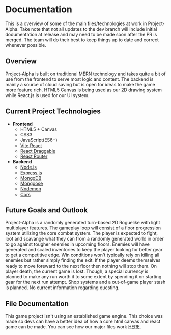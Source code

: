 <h1>Documentation</h1>
<p>
  This is a overview of some of the main files/technologies at work in
  Project-Alpha. Take note that not all updates to the dev branch will include
  initial dodumentation at release and may need to be made soon after the PR is
  merged. The team will do their best to keep things up to date and correct
  whenever possible.
</p>

<h2>Overview</h2>
<p>
  Project-Alpha is built on traditional MERN technology and takes quite a bit of
  use from the frontend to serve most logic and content. The backend is mainly a
  source of cloud saving but is open for ideas to make the game more feature
  rich. HTML5 Canvas is being used as our 2D drawing system while React.js is
  used for our UI system.
</p>

<h2>Current Project Technologies</h2>
<ul>
  <li>
    <b>Frontend</b>
    <ul>
      <li>HTML5 + Canvas</li>
      <li>CSS3</li>
      <li>JavaScript(ES6+)</li>
      <li>
        <a href="https://vitejs.dev/">Vite React</a>
      </li>
      <li>
        <a href="https://www.npmjs.com/package/react-draggable"
          >React Draggable</a
        >
      </li>
      <li><a href="https://reactrouter.com/en/main">React Router</a></li>
    </ul>
  </li>
  <li>
    <b>Backend</b>
    <ul>
      <li><a href="https://nodejs.org/en">Node.js</a></li>
      <li><a href="https://expressjs.com/">Express.js</a></li>
      <li><a href="https://www.mongodb.com/">MongoDB</a></li>
      <li><a href="https://mongoosejs.com/">Mongoose</a></li>
      <li><a href="https://www.npmjs.com/package/nodemon">Nodemon</a></li>
      <li><a href="https://www.npmjs.com/package/cors">Cors</a></li>
    </ul>
  </li>
</ul>

<h2>Future Goals and Outlook</h2>
<p>
  Project-Alpha is a randomly generated turn-based 2D Roguelike with light
  multiplayer features. The gameplay loop will consist of a floor progression
  system utilizing the core combat system. The player is expected to fight, loot
  and scavange what they can from a randomly generated world in order to go
  against tougher enemies in upcoming floors. Enemies will have generated and
  scaled inventories to keep the player looking for better gear to get a
  competitive edge. Win conditions won't typically rely on killing all enemies
  but rather simply finding the exit. If the player deems themselves ready to
  move foreward to the next floor then nothing will stop them. On player death,
  the current game is lost. Though, a special currency is planned to make any
  run worth it to some extent by spending it on starting gear for the next run
  attempt. Shop systems and a out-of-game player stash is planned. No current
  information regarding questing.
</p>

<h2>File Documentation</h2>
<p>
  This game project isn't using an established game engine. This choice was made
  so devs can have a better idea of how a core html canvas and react game can be
  made. You can see how our major files work
  <a href="./table-of-contents/table-of-contents.md">HERE</a>.
</p>
